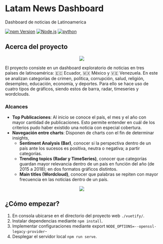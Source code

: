 # Latam News Dashboard
Dashboard de noticias de Latinoamerica

[![npm Version][NPM VERSION BADGE]][NPM PAGE]
[![Node.js][NODE VERSION BADGE]][NODE PAGE]
[![python](https://img.shields.io/badge/Python-3.9-3776AB.svg?style=flat&logo=python&logoColor=white)](https://www.python.org)

## Acerca del proyecto
<p align="center">
  <img src="https://github.com/TawsEspol/DashBoardWeb-PreTaws/assets/10170032/cad1a021-58dd-4df8-bc50-a631300b2ade" />
</p>
El proyecto consiste en un dashboard exploratorio de noticias en tres países de latinoamérica: 🇪🇨 Ecuador, 🇲🇽 México y 🇻🇪 Venezuela. 
En este se analizan categorías de crimen, política, corrupción, salud, religión, desempleo, educación, economía, y deportes.
Para ello se hace uso de cuatro tipos de gráficos, siendo estos de barra, radar, timeseries y wordclouds.

### Alcances
- **Top Publicaciones**: Al inicio se conoce el país, el mes y el año con mayor cantidad de publicaciones. Esto permite entender en cuál de los criterios pudo haber existido una noticia con especial cobertura.
- **Navegación entre charts**: Disponen de charts con el fin de determinar insights,
  - **Sentiment Analysis (Bar)**, conocer si la perspectiva dentro de un país ante los sucesos es positiva, neutra o negativa; a partir categorías.
  - **Trending topics (Radar y TimeSeries)**, conocer que categorías guardan mayor relevancia dentro de un país en función del año (de 2015 a 2018); en dos formatos gráficos distintos.
  - **Main titles (Wordcloud)**, conocer que palabras se repiten con mayor frecuencia en las noticias dentro de un país.
 
<p align="center">
  <img src="https://github.com/TawsEspol/DashBoardWeb-PreTaws/assets/10170032/c55e2d20-3ba3-426b-93a3-7486528e9080" />
</p>

## ¿Cómo empezar?

1. En consola ubicarse en el directorio del proyecto web `./vuetify/`.
2. Instalar dependencias mediante `npm install`.
3. Implementar configuraciones mediante export `NODE_OPTIONS=--openssl-legacy-provider`-
4. Desplegar el servidor local `npm run serve`.



[NPM VERSION BADGE]: https://img.shields.io/npm/v/readme-md.svg
[NPM PAGE]: https://www.npmjs.com/package/readme-md
[NODE VERSION BADGE]: https://img.shields.io/node/v/readme-md.svg
[NODE PAGE]: https://nodejs.org/
